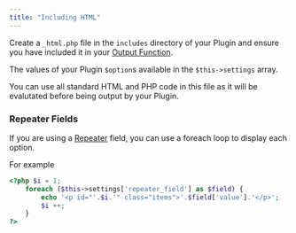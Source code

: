 ```yaml
---
title: "Including HTML"
---
```


Create a `_html.php` file in the `includes` directory of your Plugin and ensure you have included it in your [Output Function](class-file#the-output-function).

The values of your Plugin `$option`s available in the `$this->settings` array.

You can use all standard HTML and PHP code in this file as it will be evalutated before being output by your Plugin.


### Repeater Fields
If you are using a [Repeater](available-fields#repeater) field, you can use a foreach loop to display each option.

For example
```php title=_html.php
<?php $i = 1;
    foreach ($this->settings['repeater_field'] as $field) {
        echo '<p id="'.$i.'" class="items">'.$field['value'].'</p>';
        $i ++;
    }
?>
```
